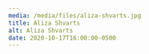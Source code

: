 ```yaml
---
media: /media/files/aliza-shvarts.jpg
title: Aliza Shvarts
alt: Aliza Shvarts
date: 2020-10-17T16:00:00-0500
---
```

